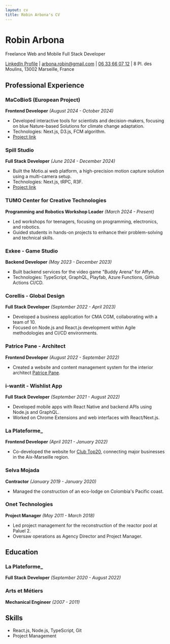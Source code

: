 ```yaml
---
layout: cv
title: Robin Arbona's CV
---
```


# Robin Arbona
Freelance Web and Mobile Full Stack Developer

<div id="webaddress">
<a href="https://www.linkedin.com/in/robin-arbona-7669761a2/">LinkedIn Profile</a>
| <a href="mailto:arbona.robin@gmail.com">arbona.robin@gmail.com</a>
| <a href="tel:+33633660712">06 33 66 07 12</a>
| 8 Pl. des Moulins, 13002 Marseille, France
</div>

## Professional Experience

### MaCoBioS (European Project)
**Frontend Developer** *(August 2024 - October 2024)*
- Developed interactive tools for scientists and decision-makers, focusing on blue Nature-based Solutions for climate change adaptation.
- Technologies: Next.js, D3.js, FCM algorithm.
- [Project link](https://iopr.vercel.app/en)

### Spill Studio
**Full Stack Developer** *(June 2024 - December 2024)*
- Built the Motio.ai web platform, a high-precision motion capture solution using a multi-camera setup.
- Technologies: Next.js, tRPC, R3F.
- [Project link](https://www.motio.ai/)

### TUMO Center for Creative Technologies
**Programming and Robotics Workshop Leader** *(March 2024 - Present)*
- Led workshops for teenagers, focusing on programming, electronics, and robotics.
- Guided students in hands-on projects to enhance their problem-solving and technical skills.

### Exkee - Game Studio
**Backend Developer** *(May 2023 - December 2023)*
- Built backend services for the video game "Buddy Arena" for Affyn.
- Technologies: TypeScript, GraphQL, Playfab, Azure Functions, GitHub Actions CI/CD.

### Corellis - Global Design
**Full Stack Developer** *(September 2022 - April 2023)*
- Developed a business application for CMA CGM, collaborating with a team of 10.
- Focused on Node.js and React.js development within Agile methodologies and CI/CD environments.

### Patrice Pane - Architect
**Frontend Developer** *(August 2022 - September 2022)*
- Created a website and content management system for the interior architect [Patrice Pane](https://www.patricepane.com/).

### i-wantit - Wishlist App
**Full Stack Developer** *(September 2021 - August 2022)*
- Developed mobile apps with React Native and backend APIs using Node.js and GraphQL.
- Worked on Chrome Extensions and web interfaces with React/Next.js.

### La Plateforme_
**Frontend Developer** *(April 2021 - January 2022)*
- Co-developed the website for [Club Top20](https://clubtop20.com/), connecting major businesses in the Aix-Marseille region.

### Selva Mojada
**Contractor** *(January 2019 - January 2020)*
- Managed the construction of an eco-lodge on Colombia's Pacific coast.

### Onet Technologies
**Project Manager** *(May 2011 - March 2018)*
- Led project management for the reconstruction of the reactor pool at Paluel 2.
- Oversaw operations as Agency Director and Project Manager.

## Education

### La Plateforme_
**Full Stack Developer** *(September 2020 - August 2022)*

### Arts et Métiers
**Mechanical Engineer** *(2007 - 2011)*

## Skills

- React.js, Node.js, TypeScript, Git
- Project Management
